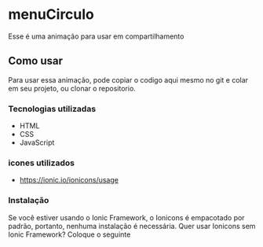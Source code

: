 # menuCirculo

Esse é uma animação para usar em compartilhamento

## Como usar

Para usar essa animação, pode copiar o codigo aqui mesmo no git e colar em seu projeto, ou clonar o repositorio.

### Tecnologias utilizadas

- HTML
- CSS
- JavaScript

### icones utilizados

- https://ionic.io/ionicons/usage

### Instalação

Se você estiver usando o Ionic Framework, o Ionicons é empacotado por padrão, portanto, nenhuma instalação é necessária. Quer usar Ionicons sem Ionic Framework? Coloque o seguinte <script> próximo ao final da sua página, logo antes da </body> tag de fechamento, para ativá-los.

```java
<!DOCTYPE html>
<html lang="en">
<head>
    <title>Document</title>
</head>
<body>
    <script type="module" src="https://unpkg.com/ionicons@7.1.0/dist/ionicons/ionicons.esm.js">script>
    <script nomodule src="https://unpkg.com/ionicons@7.1.0/dist/ionicons/ionicons.js"></script>
</body>
</html>
```